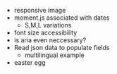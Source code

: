 * responsive image
* moment.js associated with dates
  - S,M,L variations
* font size accessibility
* is aria even neccessary?
* Read json data to populate fields
  - multilingual example
* easter egg
